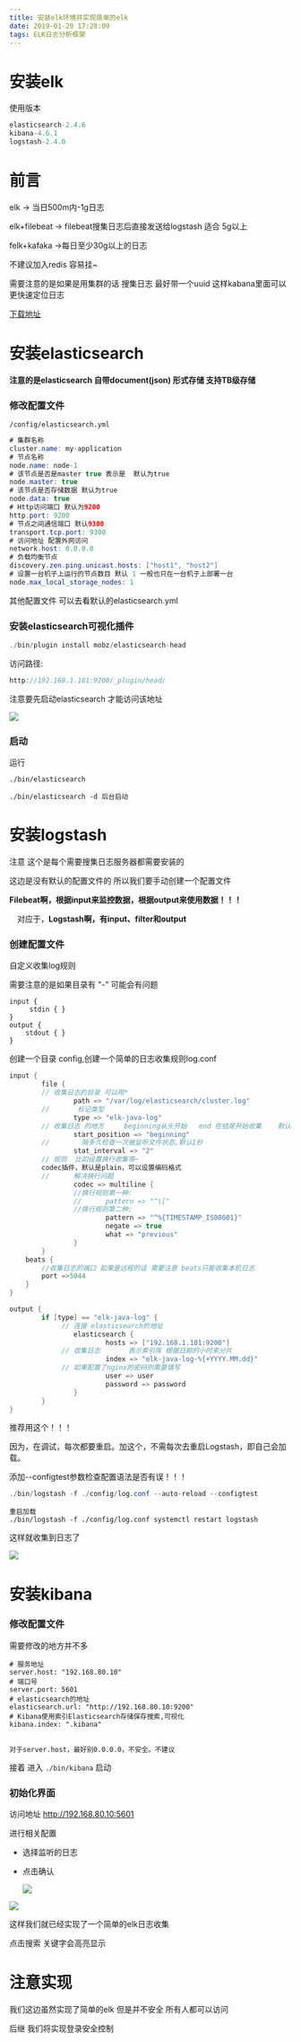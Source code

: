 ```yaml
---
title: 安装elk环境并实现简单的elk
date: 2019-01-20 17:28:09
tags: ELK日志分析框架
---
```


# 安装elk

使用版本    

```java
elasticsearch-2.4.6
kibana-4.6.1
logstash-2.4.0
```

<!--more-->

# 前言

elk   -> 当日500m内-1g日志

elk+filebeat ->  filebeat搜集日志后直接发送给logstash 适合 5g以上

felk+kafaka ->每日至少30g以上的日志

不建议加入redis 容易挂~

需要注意的是如果是用集群的话 搜集日志 最好带一个uuid 这样kabana里面可以更快速定位日志

[下载地址](https://www.elastic.co/downloads)

# 安装elasticsearch

**注意的是elasticsearch 自带document(json) 形式存储 支持TB级存储**

### 修改配置文件

`/config/elasticsearch.yml`

```java
# 集群名称
cluster.name: my-application 
# 节点名称
node.name: node-1 
# 该节点是否是master true 表示是  默认为true
node.master: true
# 该节点是否存储数据 默认为true
node.data: true
# Http访问端口 默认为9200 
http.port: 9200
# 节点之间通信端口 默认9300
transport.tcp.port: 9300
# 访问地址 配置外网访问
network.host: 0.0.0.0
# 负载均衡节点
discovery.zen.ping.unicast.hosts: ["host1", "host2"]
# 设置一台机子上运行的节点数目 默认 1 一般也只在一台机子上部署一台
node.max_local_storage_nodes: 1

```

其他配置文件 可以去看默认的elasticsearch.yml

### 安装elasticsearch可视化插件

```java
./bin/plugin install mobz/elasticsearch-head
```

访问路径:

```java
http://192.168.1.101:9200/_plugin/head/
```

注意要先启动elasticsearch 才能访问该地址

![](/img/2019-1-20/elasticsearch.png)



### 启动

运行

`./bin/elasticsearch`

` ./bin/elasticsearch -d 后台启动 `



# 安装logstash

注意 这个是每个需要搜集日志服务器都需要安装的

这边是没有默认的配置文件的 所以我们要手动创建一个配置文件

**Filebeat啊，根据input来监控数据，根据output来使用数据！！！**

 　对应于，**Logstash啊，有input、filter和output**

###  创建配置文件

自定义收集log规则

需要注意的是如果目录有 "-" 可能会有问题

```
input {
     stdin { } 
}
output {
    stdout { }
}
```

创建一个目录 config,创建一个简单的日志收集规则log.conf

```java
input {
        file {
        // 收集日志的目录 可以用* 
                path => "/var/log/elasticsearch/cluster.log"
        //       标记类型
                type => "elk-java-log"
        // 收集日志 的地方     beginning从头开始   end 在结尾开始收集    默认end 
                start_position => "beginning"
        //        隔多久检查一次被监听文件状态,默认1秒
                stat_interval => "2"
        // 规则  比如设置换行收集等~    
        codec插件，默认是plain，可以设置编码格式
        //      解决换行问题
                codec => multiline {
                //换行规则第一种:
                //      pattern => "^\["
                //换行规则第二种:
                        pattern => "^%{TIMESTAMP_IS08601}"
                        negate => true
                        what => "previous"
                }
        }
    beats {
        //收集日志的端口 如果是远程的话 需要注意 beats只能收集本机日志
        port =>5044
    }
}

output {
        if [type] == "elk-java-log" {
             // 连接 elasticsearch的地址
                elasticsearch {
                        hosts => ["192.168.1.101:9200"]
             // 收集日志       表示索引库 根据日期的小时来分片
                        index => "elk-java-log-%{+YYYY.MM.dd}"
             // 如果配置了nginx的密码则需要填写
                        user => user
                        password => password
                }
        }
}
```

推荐用这个！！！

因为，在调试，每次都要重启。加这个，不需每次去重启Logstash，即自己会加载。

添加--configtest参数检查配置语法是否有误！！！

```java
./bin/logstash -f ./config/log.conf --auto-reload --configtest
```

```
重启加载
./bin/logstash -f ./config/log.conf systemctl restart logstash
```

这样就收集到日志了

![](/img/2019-1-20/logstash.png)

# 安装kibana

### 修改配置文件

需要修改的地方并不多

```
# 服务地址
server.host: "192.168.80.10" 
# 端口号
server.port: 5601
# elasticsearch的地址
elasticsearch.url: "http://192.168.80.10:9200"
# Kibana使用索引Elasticsearch存储保存搜索,可视化
kibana.index: ".kibana"


对于server.host，最好别0.0.0.0，不安全。不建议
```

接着 进入 `./bin/kibana` 启动

### 初始化界面

访问地址  http://192.168.80.10:5601

进行相关配置

* 选择监听的日志

* 点击确认

  ![](/img/2019-1-20/kibana1.png)

![](/img/2019-1-20/elk-log)

这样我们就已经实现了一个简单的elk日志收集

点击搜索 关键字会高亮显示

# 注意实现

我们这边虽然实现了简单的elk 但是并不安全 所有人都可以访问

后继 我们将实现登录安全控制